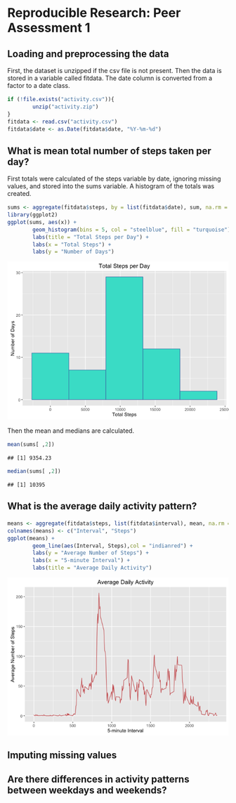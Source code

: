 # Reproducible Research: Peer Assessment 1


## Loading and preprocessing the data

First, the dataset is unzipped if the csv file is not present.  Then the data
is stored in a variable called fitdata.  The date column is converted from a 
factor to a date class.


```r
if (!file.exists("activity.csv")){
        unzip("activity.zip")
}
fitdata <- read.csv("activity.csv")
fitdata$date <- as.Date(fitdata$date, "%Y-%m-%d")
```

## What is mean total number of steps taken per day?

First totals were calculated of the steps variable by date, ignoring missing 
values, and stored into the sums variable.  A histogram of the totals was 
created.


```r
sums <- aggregate(fitdata$steps, by = list(fitdata$date), sum, na.rm = TRUE)
library(ggplot2)
ggplot(sums, aes(x)) + 
        geom_histogram(bins = 5, col = "steelblue", fill = "turquoise") +
        labs(title = "Total Steps per Day") +
        labs(x = "Total Steps") +
        labs(y = "Number of Days")
```

![](PA1_template_files/figure-html/unnamed-chunk-2-1.png)<!-- -->

Then the mean and medians are calculated.


```r
mean(sums[ ,2])
```

```
## [1] 9354.23
```

```r
median(sums[ ,2])
```

```
## [1] 10395
```

## What is the average daily activity pattern?


```r
means <- aggregate(fitdata$steps, list(fitdata$interval), mean, na.rm = TRUE)
colnames(means) <- c("Interval", "Steps")
ggplot(means) +
        geom_line(aes(Interval, Steps),col = "indianred") +
        labs(y = "Average Number of Steps") + 
        labs(x = "5-minute Interval") +
        labs(title = "Average Daily Activity")
```

![](PA1_template_files/figure-html/unnamed-chunk-4-1.png)<!-- -->

## Imputing missing values



## Are there differences in activity patterns between weekdays and weekends?
